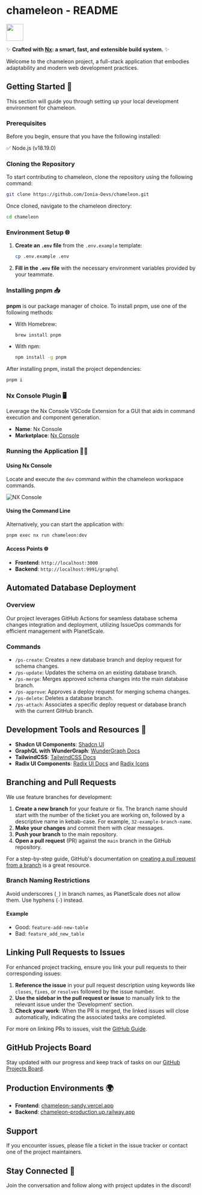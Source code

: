 # chameleon - README

<a alt="Nx logo" href="https://nx.dev" target="_blank" rel="noreferrer"><img src="https://raw.githubusercontent.com/nrwl/nx/master/images/nx-logo.png" width="45"></a>

✨ **Crafted with [Nx](https://nx.dev): a smart, fast, and extensible build system.** ✨

Welcome to the chameleon project, a full-stack application that embodies adaptability and modern web development practices.

## Getting Started 🚀

This section will guide you through setting up your local development environment for chameleon.

### Prerequisites

Before you begin, ensure that you have the following installed:

&#x2705; Node.js (v18.19.0)

### Cloning the Repository

To start contributing to chameleon, clone the repository using the following command:

```sh
git clone https://github.com/Ionia-Devs/chameleon.git
```

Once cloned, navigate to the chameleon directory:

```sh
cd chameleon
```

### Environment Setup 🌐

1. **Create an `.env` file** from the `.env.example` template:

   ```sh
   cp .env.example .env
   ```

2. **Fill in the `.env` file** with the necessary environment variables provided by your teammate.

### Installing pnpm 📥

**pnpm** is our package manager of choice. To install pnpm, use one of the following methods:

- With Homebrew:

  ```sh
  brew install pnpm
  ```

- With npm:

  ```sh
  npm install -g pnpm
  ```

After installing pnpm, install the project dependencies:

```sh
pnpm i
```

### Nx Console Plugin 🖥️

Leverage the Nx Console VSCode Extension for a GUI that aids in command execution and component generation.

- **Name**: Nx Console
- **Marketplace**: [Nx Console](https://marketplace.visualstudio.com/items?itemName=nrwl.angular-console)

### Running the Application 🏃‍♂️

#### Using Nx Console

Locate and execute the `dev` command within the chameleon workspace commands.

![NX Console](https://i.imgur.com/jiVGAk2.png)

#### Using the Command Line

Alternatively, you can start the application with:

```sh
pnpm exec nx run chameleon:dev
```

#### Access Points 🌐

- **Frontend**: `http://localhost:3000`
- **Backend**: `http://localhost:9991/graphql`

## Automated Database Deployment

### Overview

Our project leverages GitHub Actions for seamless database schema changes integration and deployment, utilizing IssueOps commands for efficient management with PlanetScale.

### Commands

- `/ps-create`: Creates a new database branch and deploy request for schema changes.
- `/ps-update`: Updates the schema on an existing database branch.
- `/ps-merge`: Merges approved schema changes into the main database branch.
- `/ps-approve`: Approves a deploy request for merging schema changes.
- `/ps-delete`: Deletes a database branch.
- `/ps-attach`: Associates a specific deploy request or database branch with the current GitHub branch.

## Development Tools and Resources 🧰

- **Shadcn UI Components**: [Shadcn UI](https://ui.shadcn.com/)
- **GraphQL with WunderGraph**: [WunderGraph Docs](https://docs.wundergraph.com/)
- **TailwindCSS**: [TailwindCSS Docs](https://v2.tailwindcss.com/docs)
- **Radix UI Components**: [Radix UI Docs](https://www.radix-ui.com/primitives/docs/overview/introduction) and [Radix Icons](https://www.radix-ui.com/icons)

## Branching and Pull Requests

We use feature branches for development:

1. **Create a new branch** for your feature or fix. The branch name should start with the number of the ticket you are working on, followed by a descriptive name in kebab-case. For example, `32-example-branch-name`.
2. **Make your changes** and commit them with clear messages.
3. **Push your branch** to the main repository.
4. **Open a pull request** (PR) against the `main` branch in the GitHub repository.

For a step-by-step guide, GitHub's documentation on [creating a pull request from a branch](https://docs.github.com/en/pull-requests) is a great resource.

### Branch Naming Restrictions

Avoid underscores (`_`) in branch names, as PlanetScale does not allow them. Use hyphens (`-`) instead.

#### Example

- Good: `feature-add-new-table`
- Bad: `feature_add_new_table`

## Linking Pull Requests to Issues

For enhanced project tracking, ensure you link your pull requests to their corresponding issues:

1. **Reference the issue** in your pull request description using keywords like `closes`, `fixes`, or `resolves` followed by the issue number.
2. **Use the sidebar in the pull request or issue** to manually link to the relevant issue under the 'Development' section.
3. **Check your work**: When the PR is merged, the linked issues will close automatically, indicating the associated tasks are completed.

For more on linking PRs to issues, visit the [GitHub Guide](https://docs.github.com/en/issues/tracking-your-work-with-issues/linking-a-pull-request-to-an-issue).

## GitHub Projects Board

Stay updated with our progress and keep track of tasks on our [GitHub Projects Board](https://github.com/orgs/Ionia-Devs/projects/2).

## Production Environments 🌍

- **Frontend**: [chameleon-sandy.vercel.app](https://chameleon-sandy.vercel.app/)
- **Backend**: [chameleon-production.up.railway.app](https://chameleon-production.up.railway.app/)

## Support

If you encounter issues, please file a ticket in the issue tracker or contact one of the project maintainers.

## Stay Connected 🌟

Join the conversation and follow along with project updates in the discord!

